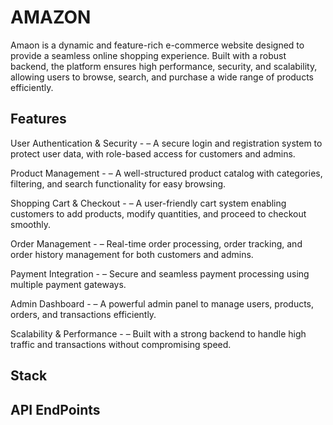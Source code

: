 
# AMAZON

Amaon is a dynamic and feature-rich e-commerce website designed to provide a seamless online shopping experience. Built with a robust backend, the platform ensures high performance, security, and scalability, allowing users to browse, search, and purchase a wide range of products efficiently.

## Features
 User Authentication & Security -
  – A secure login and registration system to protect user data, with role-based access for customers and admins.

 Product Management -
 – A well-structured product catalog with categories, filtering, and search functionality for easy browsing.

 Shopping Cart & Checkout -
 – A user-friendly cart system enabling customers to add products, modify quantities, and proceed to checkout smoothly.

 Order Management -
 – Real-time order processing, order tracking, and order history management for both customers and admins.

 Payment Integration -
 – Secure and seamless payment processing using multiple payment gateways.

 Admin Dashboard -
 – A powerful admin panel to manage users, products, orders, and transactions efficiently.

 Scalability & Performance -
– Built with a strong backend to handle high traffic and transactions without compromising speed.

## Stack

## API EndPoints 